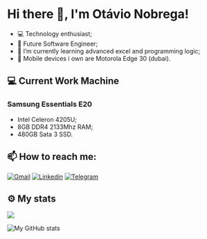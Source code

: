 # Hi there 👋, I'm Otávio Nobrega!

- 💻 Technology enthusiast;
- 🔭 Future Software Engineer;
- 🌱 I’m currently learning advanced excel and programming logic;
- 📱 Mobile devices i own are Motorola Edge 30 (dubai).

## 💻 Current Work Machine
### Samsung Essentials E20
- Intel Celeron 4205U;
- 8GB DDR4 2133Mhz RAM;
- 480GB Sata 3 SSD.

## 📫 How to reach me:
[![Gmail](https://img.shields.io/badge/Gmail-D14836?style=for-the-badge&logo=gmail&logoColor=FFFFFF&label=)](mailto:otavio.nobregadas@gmail.com)
[![Linkedin](https://img.shields.io/badge/linkedin-%231E77B5.svg?&style=for-the-badge&logo=linkedin&logoColor=FFFFFF&label=)](https://linkedin.com/in/otávio-nobrega-800b85293/)
[![Telegram](https://img.shields.io/badge/Telegram-2CA5E0.svg?style=for-the-badge&logo=telegram&logoColor=FFFFFF&label=)](https://t.me/nobregaX)

## ⚙️ My stats
<img src="https://komarev.com/ghpvc/?username=nobregaX">

![My GitHub stats](https://github-readme-stats-eight-theta.vercel.app/api?username=nobregaX&show_icons=true&include_all_commits=true&count_private=true)
